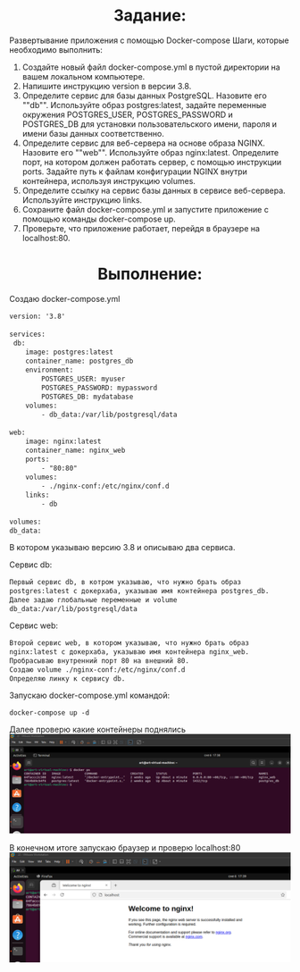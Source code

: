 <h1 align="center"> Задание:</h1>

Развертывание приложения с помощью Docker-compose
Шаги, которые необходимо выполнить:
1. Создайте новый файл docker-compose.yml в пустой директории на
вашем локальном компьютере.
2. Напишите инструкцию version в версии 3.8.
3. Определите сервис для базы данных PostgreSQL. Назовите его ""db"".
Используйте образ postgres:latest, задайте переменные окружения
POSTGRES_USER, POSTGRES_PASSWORD и POSTGRES_DB для
установки пользовательского имени, пароля и имени базы данных
соответственно.
4. Определите сервис для веб-сервера на основе образа NGINX. Назовите
его ""web"". Используйте образ nginx:latest. Определите порт, на котором
должен работать сервер, с помощью инструкции ports. Задайте путь к
файлам конфигурации NGINX внутри контейнера, используя
инструкцию volumes.
5. Определите ссылку на сервис базы данных в сервисе веб-сервера.
Используйте инструкцию links.
6. Сохраните файл docker-compose.yml и запустите приложение с
помощью команды docker-compose up.
7. Проверьте, что приложение работает, перейдя в браузере на localhost:80.

 <h1 align="center"> Выполнение:</h1>
Создаю docker-compose.yml

    version: '3.8'

    services:
     db:
        image: postgres:latest
        container_name: postgres_db
        environment:
            POSTGRES_USER: myuser
            POSTGRES_PASSWORD: mypassword
            POSTGRES_DB: mydatabase
        volumes:
            - db_data:/var/lib/postgresql/data

    web:
        image: nginx:latest
        container_name: nginx_web
        ports:
            - "80:80"
        volumes:
            - ./nginx-conf:/etc/nginx/conf.d
        links:
            - db

    volumes:
    db_data:
В котором указываю версию 3.8 и описываю два сервиса.

Сервис db:

    Первый сервис db, в котром указываю, что нужно брать образ postgres:latest с докерхаба, указываю имя контейнера postgres_db.
    Далее задаю глобальные переменные и volume db_data:/var/lib/postgresql/data

Сервис web:

    Второй сервис web, в котором указываю, что нужно брать образ nginx:latest с докерхаба, указываю имя контейнера nginx_web.
    Пробрасываю внутренний порт 80 на внешний 80.
    Создаю volume ./nginx-conf:/etc/nginx/conf.d
    Определяю линку к сервису db.

Запускаю docker-compose.yml командой:

    docker-compose up -d

Далее проверю какие контейнеры поднялись
![alt text](docker_ps.png)

В конечном итоге запускаю браузер и проверю localhost:80
![alt text](result2.png)



